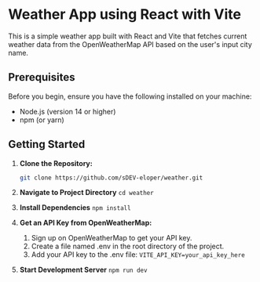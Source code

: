 # Weather App using React with Vite

This is a simple weather app built with React and Vite that fetches current weather data from the OpenWeatherMap API based on the user's input city name.

## Prerequisites

Before you begin, ensure you have the following installed on your machine:

- Node.js (version 14 or higher)
- npm (or yarn)

## Getting Started

1. **Clone the Repository:**

   ```bash
   git clone https://github.com/sDEV-eloper/weather.git
2. **Navigate to Project Directory**
   ``` cd weather ```
3. **Install Dependencies**
   ```npm install```
4. **Get an API Key from OpenWeatherMap:**
   1. Sign up on OpenWeatherMap to get your API key.
   2. Create a file named .env in the root directory of the project.
   3. Add your API key to the .env file:
```VITE_API_KEY=your_api_key_here```

5. **Start Development Server**
   ```npm run dev```
